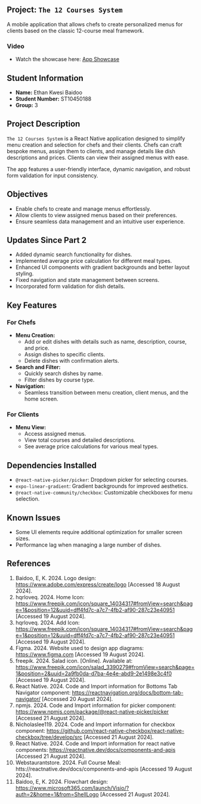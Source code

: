 ## Project: `The 12 Courses System`

A mobile application that allows chefs to create personalized menus for clients based on the classic 12-course meal framework.

### Video
- Watch the showcase here: [App Showcase](https://youtu.be/LWfsXVtJvYs)

## Student Information
- **Name:** Ethan Kwesi Baidoo
- **Student Number:** ST10450188
- **Group:** 3

## Project Description
`The 12 Courses System` is a React Native application designed to simplify menu creation and selection for chefs and their clients. Chefs can craft bespoke menus, assign them to clients, and manage details like dish descriptions and prices. Clients can view their assigned menus with ease.

The app features a user-friendly interface, dynamic navigation, and robust form validation for input consistency.

## Objectives
- Enable chefs to create and manage menus effortlessly.
- Allow clients to view assigned menus based on their preferences.
- Ensure seamless data management and an intuitive user experience.

## Updates Since Part 2
- Added dynamic search functionality for dishes.
- Implemented average price calculation for different meal types.
- Enhanced UI components with gradient backgrounds and better layout styling.
- Fixed navigation and state management between screens.
- Incorporated form validation for dish details.

## Key Features
### For Chefs
- **Menu Creation:** 
  - Add or edit dishes with details such as name, description, course, and price.
  - Assign dishes to specific clients.
  - Delete dishes with confirmation alerts.
- **Search and Filter:**
  - Quickly search dishes by name.
  - Filter dishes by course type.
- **Navigation:**
  - Seamless transition between menu creation, client menus, and the home screen.

### For Clients
- **Menu View:**
  - Access assigned menus.
  - View total courses and detailed descriptions.
  - See average price calculations for various meal types.

## Dependencies Installed
- `@react-native-picker/picker`: Dropdown picker for selecting courses.
- `expo-linear-gradient`: Gradient backgrounds for improved aesthetics.
- `@react-native-community/checkbox`: Customizable checkboxes for menu selection.

## Known Issues
- Some UI elements require additional optimization for smaller screen sizes.
- Performance lag when managing a large number of dishes.

## References
1. Baidoo, E, K. 2024. Logo design: https://www.adobe.com/express/create/logo [Accessed 18 August 2024].
2. hqrloveq. 2024. Home Icon: https://www.freepik.com/icon/square_14034317#fromView=search&page=1&position=12&uuid=dff4fd7c-a7c7-4fb2-af90-287c23e40951 [Accessed 19 August 2024].
3. hqrloveq. 2024. Add Icon: https://www.freepik.com/icon/square_14034317#fromView=search&page=1&position=12&uuid=dff4fd7c-a7c7-4fb2-af90-287c23e40951 [Accessed 19 August 2024].
4. Figma. 2024. Website used to design app diagrams: https://www.figma.com [Accessed 19 August 2024].
5. freepik. 2024. Salad icon. [Online]. Available at: https://www.freepik.com/icon/salad_3390279#fromView=search&page=1&position=2&uuid=2a9fb0da-d7ba-4e4e-abd9-2e1498e3c4f0 [Accessed 19 August 2024].
6. React Native. 2024. Code and Import information for Bottoms Tab Navigator component: https://reactnavigation.org/docs/bottom-tab-navigator/ [Accessed 20 August 2024].
7. npmjs. 2024. Code and Import information for picker component: https://www.npmjs.com/package/@react-native-picker/picker [Accessed 21 August 2024].
8. Nicholaslee119. 2024. Code and Import information for checkbox component: https://github.com/react-native-checkbox/react-native-checkbox/tree/develop/src [Accessed 21 August 2024].
9. React Native. 2024. Code and Import information for react native components: https://reactnative.dev/docs/components-and-apis [Accessed 21 August 2024].
10. Webstaurantstore. 2024. Full Course Meal: htts://reactnative.dev/docs/components-and-apis [Accessed 19 August 2024].
11. Baidoo, E, K. 2024. Flowchart design: https://www.microsoft365.com/launch/Visio/?auth=2&home=1&from=ShellLogo [Accessed 21 August 2024].

